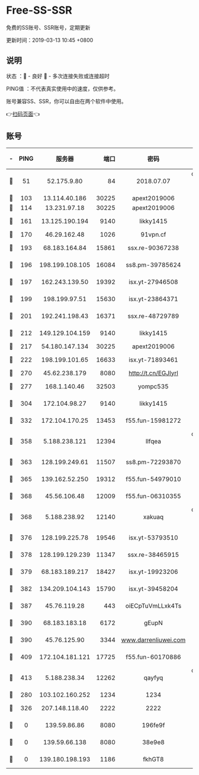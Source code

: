 # Free-SS-SSR

免费的SS账号、SSR账号，定期更新

更新时间：2019-03-13 10:45 +0800

## 说明

状态     ：🙂 - 良好 🙁 - 多次连接失败或连接超时

PING值   ：不代表真实使用中的速度，仅供参考。

账号兼容SS、SSR，你可以自由在两个软件中使用。

👉[扫码页面](https://liesauer.github.io/Free-SS-SSR/)👈

## 账号

|-|PING|服务器|端口|密码|加密方式|区域|
|:----:|:----:|:-----:|-----:|:----:|:----:|:----:|
|🙂|51|52.175.9.80|84|2018.07.07|chacha20-ietf-poly1305|HK|
|🙂|103|13.114.40.186|30225|apext2019006|chacha20|JP|
|🙂|114|13.231.97.18|30225|apext2019006|chacha20|JP|
|🙂|161|13.125.190.194|9140|likky1415|aes-256-cfb|KR|
|🙂|170|46.29.162.48|1026|91vpn.cf|rc4-md5|RU|
|🙂|193|68.183.164.84|15861|ssx.re-90367238|aes-256-cfb|US|
|🙂|196|198.199.108.105|16084|ss8.pm-39785624|aes-256-cfb|US|
|🙂|197|162.243.139.50|19392|isx.yt-27946508|aes-256-cfb|US|
|🙂|199|198.199.97.51|15630|isx.yt-23864371|aes-256-cfb|US|
|🙂|201|192.241.198.43|16371|ssx.re-48729789|aes-256-cfb|US|
|🙂|212|149.129.104.159|9140|likky1415|aes-256-cfb|HK|
|🙂|217|54.180.147.134|30225|apext2019006|chacha20|KR|
|🙂|222|198.199.101.65|16633|isx.yt-71893461|aes-256-cfb|US|
|🙂|270|45.62.238.179|8080|http://t.cn/EGJIyrl|rc4-md5|CA|
|🙂|277|168.1.140.46|32503|yompc535|aes-256-cfb|AU|
|🙂|304|172.104.98.27|9140|likky1415|aes-256-cfb|JP|
|🙂|332|172.104.170.25|13453|f55.fun-15981272|aes-256-cfb|SG|
|🙂|358|5.188.238.121|12394|llfqea|chacha20-ietf-poly1305|BR|
|🙂|363|128.199.249.61|11507|ss8.pm-72293870|aes-256-cfb|SG|
|🙂|365|139.162.52.250|19312|f55.fun-54979010|aes-256-cfb|SG|
|🙂|368|45.56.106.48|12009|f55.fun-06310355|aes-256-cfb|US|
|🙂|368|5.188.238.92|12140|xakuaq|chacha20-ietf-poly1305|BR|
|🙂|376|128.199.225.78|19546|isx.yt-53793510|aes-256-cfb|SG|
|🙂|378|128.199.129.239|11347|ssx.re-38465915|aes-256-cfb|SG|
|🙂|379|68.183.189.217|18427|isx.yt-19923206|aes-256-cfb|SG|
|🙂|382|134.209.104.143|15790|isx.yt-39458204|aes-256-cfb|SG|
|🙂|387|45.76.119.28|443|oiECpTuVmLLxk4Ts|aes-256-cfb|AU|
|🙂|390|68.183.183.18|6172|gEupN|aes-256-cfb|SG|
|🙂|390|45.76.125.90|3344|www.darrenliuwei.com|aes-256-cfb|AU|
|🙂|409|172.104.181.121|17725|f55.fun-60170886|aes-256-cfb|SG|
|🙂|413|5.188.238.34|12262|qayfyq|chacha20-ietf-poly1305|BR|
|🙂|280|103.102.160.252|1234|1234|rc4-md5|JP|
|🙂|326|207.148.118.40|2222|2222|aes-256-cfb|SG|
|🙁|0|139.59.86.86|8080|196fe9f|aes-256-cfb|IN|
|🙁|0|139.59.66.138|8080|38e9e8|aes-256-cfb|IN|
|🙁|0|139.180.198.193|1186|fkhGT8|aes-256-cfb|JP|
